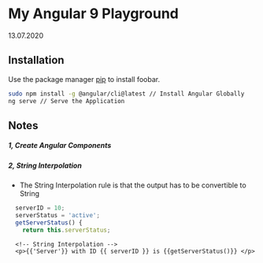 # My Angular 9 Playground

13.07.2020

## Installation

Use the package manager [pip](https://pip.pypa.io/en/stable/) to install foobar.

```bash
sudo npm install -g @angular/cli@latest // Install Angular Globally
ng serve // Serve the Application
```

## Notes
##### 1, Create Angular Components

##### 2, String Interpolation
* The String Interpolation rule is that the output has to be convertible to String
```typescript
  serverID = 10;
  serverStatus = 'active';
  getServerStatus() {
    return this.serverStatus;
```
```angular2html
  <!-- String Interpolation -->
  <p>{{'Server'}} with ID {{ serverID }} is {{getServerStatus()}} </p>
```
